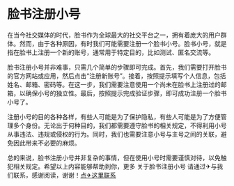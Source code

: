 # 脸书注册小号

在当今社交媒体的时代，脸书作为全球最大的社交平台之一，拥有着庞大的用户群体。然而，由于各种原因，有时我们可能需要注册一个脸书小号。脸书小号，就是指在脸书上注册一个新的账号，通常用于特定目的，比如测试、匿名交流等。

脸书注册小号并非难事，只需几个简单的步骤即可完成。首先，我们需要打开脸书的官方网站或应用，然后点击“注册新账号”。接着，按照提示填写个人信息，包括姓名、邮箱、密码等。在这一步，我们需要注意使用一个尚未在脸书上注册过的邮箱，以确保小号的独立性。最后，按照提示完成验证步骤，即可成功注册一个脸书小号了。

注册小号的目的各种各样，有些人可能是为了保护隐私，有些人可能是为了方便管理多个身份。无论出于何种目的，我们都需要遵守脸书的相关规定，不得利用小号从事违法、违规或侵权的行为。同时，我们也需要注意小号与主号之间的关联，避免因此带来不必要的麻烦。

总的来说，脸书注册小号并非复杂的事情，但在使用小号时需要谨慎对待，以免触犯相关规定。希望以上内容能够帮助到你，更多 关于脸书注册小号 请通过✈与我们联系，感谢阅读，谢谢！[点✈这里联系](https://ww.k02.cc)